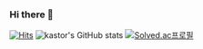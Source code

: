 ### Hi there 👋

<!--
**qkrtjsrbs315/qkrtjsrbs315** is a ✨ _special_ ✨ repository because its `README.md` (this file) appears on your GitHub profile.

Here are some ideas to get you started:

- 🔭 I’m currently working on ...
- 🌱 I’m currently learning ...
- 👯 I’m looking to collaborate on ...
- 🤔 I’m looking for help with ...
- 💬 Ask me about ...
- 📫 How to reach me: ...
- 😄 Pronouns: ...
- ⚡ Fun fact: ...
-->
[![Hits](https://hits.seeyoufarm.com/api/count/incr/badge.svg?url=https%3A%2F%2Fgithub.com%2Fqkrtjsrbs315&count_bg=%231F48BE&title_bg=%23F56464&icon=&icon_color=%23E7E7E7&title=hits&edge_flat=false)](https://hits.seeyoufarm.com)
![kastor's GitHub stats](https://github-readme-stats.vercel.app/api?username=kastor&show_icons=true&theme=radical)
[![Solved.ac프로필](http://mazassumnida.wtf/api/generate_badge?boj={handle})](https://solved.ac/{handle})

